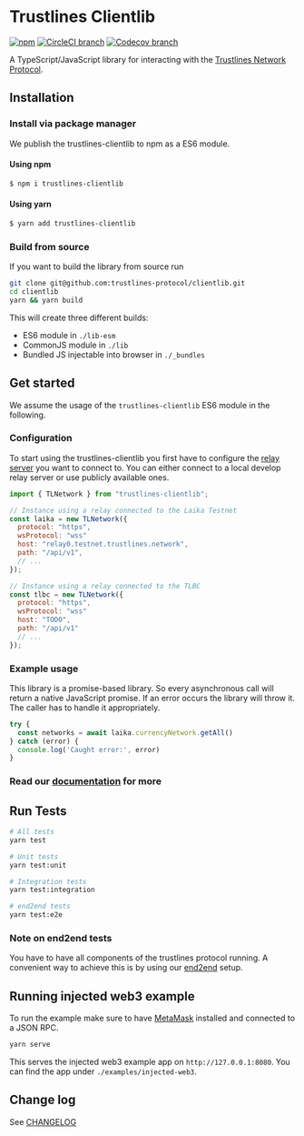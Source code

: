 # Trustlines Clientlib

[![npm](https://img.shields.io/npm/v/trustlines-clientlib.svg)](https://www.npmjs.com/package/trustlines-clientlib)
[![CircleCI branch](https://img.shields.io/circleci/project/github/trustlines-protocol/clientlib/master.svg)](https://circleci.com/gh/trustlines-protocol/clientlib)
[![Codecov branch](https://img.shields.io/codecov/c/github/trustlines-protocol/clientlib/master.svg)](https://codecov.io/gh/trustlines-protocol/clientlib)

A TypeScript/JavaScript library for interacting with the [Trustlines Network Protocol](https://trustlines.network/).

## Installation

### Install via package manager

We publish the trustlines-clientlib to npm as a ES6 module.

#### Using npm

```bash
$ npm i trustlines-clientlib
```

#### Using yarn

```bash
$ yarn add trustlines-clientlib
```

### Build from source

If you want to build the library from source run

```bash
git clone git@github.com:trustlines-protocol/clientlib.git
cd clientlib
yarn && yarn build
```

This will create three different builds:

- ES6 module in `./lib-esm`
- CommonJS module in `./lib`
- Bundled JS injectable into browser in `./_bundles`

## Get started

We assume the usage of the `trustlines-clientlib` ES6 module in the following.

### Configuration

To start using the trustlines-clientlib you first have to configure the [relay server](https://github.com/trustlines-protocol/relay) you want to connect to.
You can either connect to a local develop relay server or use publicly available ones.

```javascript
import { TLNetwork } from "trustlines-clientlib";

// Instance using a relay connected to the Laika Testnet
const laika = new TLNetwork({
  protocol: "https",
  wsProtocol: "wss"
  host: "relay0.testnet.trustlines.network",
  path: "/api/v1",
  // ...
});

// Instance using a relay connected to the TLBC
const tlbc = new TLNetwork({
  protocol: "https",
  wsProtocol: "wss"
  host: "TODO",
  path: "/api/v1"
  // ...
});
```

### Example usage

This library is a promise-based library.
So every asynchronous call will return a native JavaScript promise.
If an error occurs the library will throw it.
The caller has to handle it appropriately.

```javascript
try {
  const networks = await laika.currencyNetwork.getAll()
} catch (error) {
  console.log('Caught error:', error)
}
```

### Read our [documentation]() for more

## Run Tests

```bash
# All tests
yarn test

# Unit tests
yarn test:unit

# Integration tests
yarn test:integration

# end2end tests
yarn test:e2e
```

### Note on end2end tests

You have to have all components of the trustlines protocol running.
A convenient way to achieve this is by using our [end2end](https://github.com/trustlines-protocol/end2end) setup.

## Running injected web3 example

To run the example make sure to have [MetaMask](https://metamask.io/) installed and connected to a JSON RPC.

```bash
yarn serve
```

This serves the injected web3 example app on `http://127.0.0.1:8080`. You can find the app under `./examples/injected-web3`.

## Change log

See [CHANGELOG](./CHANGELOG.md)
